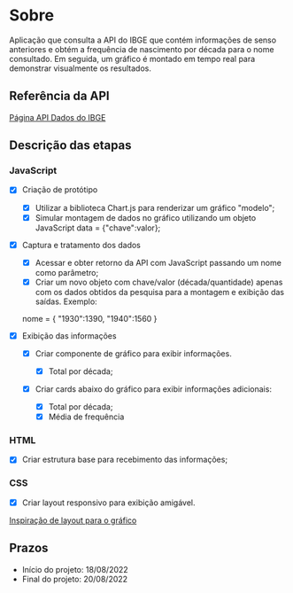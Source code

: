 # Sobre

Aplicação que consulta a API do IBGE que contém informações de senso anteriores e obtém a frequência de nascimento por década para o nome consultado. Em seguida, um gráfico é montado em tempo real para demonstrar visualmente os resultados.

## Referência da API

[Página API Dados do IBGE](https://servicodados.ibge.gov.br/api/docs/nomes?versao=2)

## Descrição das etapas

### JavaScript

- [x] Criação de protótipo

    - [x] Utilizar a biblioteca Chart.js para renderizar um gráfico "modelo";
    - [x] Simular montagem de dados no gráfico utilizando um objeto JavaScript data = {"chave":valor};

- [x] Captura e tratamento dos dados

    - [x] Acessar e obter retorno da API com JavaScript passando um nome como parâmetro;
    - [x] Criar um novo objeto com chave/valor (década/quantidade) apenas com os dados obtidos da pesquisa para a montagem e exibição das saídas. Exemplo:
    
    nome = {
    "1930":1390,
    "1940":1560
    }

- [x] Exibição das informações

    - [x] Criar componente de gráfico para exibir informações.

        - [x] Total por década;

    - [x] Criar cards abaixo do gráfico para exibir informações adicionais:

        - [x] Total por década;
        - [x] Média de frequência
        
### HTML

- [x] Criar estrutura base para recebimento das informações;

### CSS

- [x] Criar layout responsivo para exibição amigável.

[Inspiração de layout para o gráfico](https://dribbble.com/shots/17238059-Dashboard-Cards-Light-Dark)

## Prazos

- Início do projeto: 18/08/2022
- Final do projeto: 20/08/2022
